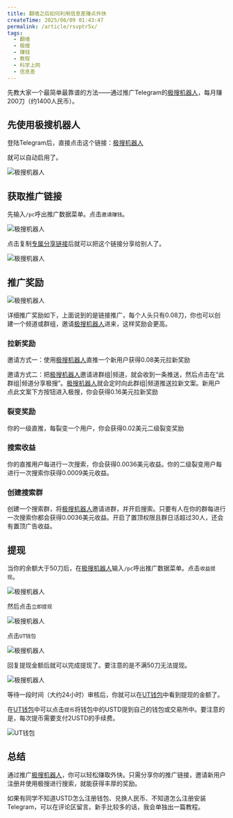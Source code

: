 ```yaml
---
title: 翻墙之后如何利用信息差赚点外快
createTime: 2025/06/09 01:43:47
permalink: /article/rsvptr5x/
tags:
  - 翻墙
  - 极搜
  - 赚钱
  - 教程
  - 科学上网
  - 信息差
---
```


先教大家一个最简单最靠谱的方法——通过推广Telegram的[极搜机器人](https://t.me/jisou?start=a_1453425105)，每月赚200刀（约1400人民币）。

<!-- more -->

## 先使用极搜机器人

登陆Telegram后，直接点击这个链接：[极搜机器人](https://t.me/jisou?start=a_1453425105)

就可以自动启用了。

![极搜机器人](images/翻墙之后如何利用信息差赚点外快/image.png)

## 获取推广链接

先输入`/pc`呼出推广数据菜单。点击`邀请赚钱`。

![极搜机器人](images/翻墙之后如何利用信息差赚点外快/image-1.png)

点击复制[专属分享链接](https://t.me/jisou?start=a_1453425105)后就可以把这个链接分享给别人了。

![极搜机器人](images/翻墙之后如何利用信息差赚点外快/image-2.png)

## 推广奖励

![极搜机器人](images/翻墙之后如何利用信息差赚点外快/image-3.png)

详细推广奖励如下，上面说到的是链接推广，每个人头只有0.08刀，你也可以创建一个频道或群组，邀请[极搜机器人](https://t.me/jisou?start=a_1453425105)进来，这样奖励会更高。

### 拉新奖励

邀请方式一：使用[极搜机器人](https://t.me/jisou?start=a_1453425105)直推一个新用户获得0.08美元拉新奖励

邀请方式二：把[极搜机器人](https://t.me/jisou?start=a_1453425105)邀请进群组|频道，就会收到一条推送，然后点击在“此群组|频道分享极搜”。[极搜机器人](https://t.me/jisou?start=a_1453425105)就会定时向此群组|频道推送拉新文案。新用户点此文案下方按钮进入极搜，你会获得0.16美元拉新奖励

### 裂变奖励

你的一级直推，每裂变一个用户，你会获得0.02美元二级裂变奖励

### 搜索收益

你的直推用户每进行一次搜索，你会获得0.0036美元收益。你的二级裂变用户每进行一次搜索你获得0.0009美元收益。

### 创建搜索群

创建一个搜索群，将[极搜机器人](https://t.me/jisou?start=a_1453425105)邀请进群，并开启搜索。只要有人在你的群每进行一次搜索你都会获得0.0036美元收益。开启了置顶权限且群日活超过30人，还会有置顶广告收益。

## 提现

当你的余额大于50刀后，在[极搜机器人](https://t.me/jisou?start=a_1453425105)输入`/pc`呼出推广数据菜单。点击`收益提现`。

![极搜机器人](images/翻墙之后如何利用信息差赚点外快/image-4.png)

然后点击`立即提现`

![极搜机器人](images/翻墙之后如何利用信息差赚点外快/image-5.png)

点击`UT钱包`

![极搜机器人](images/翻墙之后如何利用信息差赚点外快/image-6.png)

回复提现金额后就可以完成提现了。要注意的是不满50刀无法提现。

![极搜机器人](images/翻墙之后如何利用信息差赚点外快/image-7.png)

等待一段时间（大约24小时）审核后，你就可以在[UT钱包](https://t.me/UTBOT)中看到提现的金额了。

在[UT钱包](https://t.me/UTBOT)中可以点击`提币`将钱包中的USTD提到自己的钱包或交易所中。要注意的是，每次提币需要支付2USTD的手续费。

![UT钱包](images/翻墙之后如何利用信息差赚点外快/image-8.png)

## 总结

通过推广[极搜机器人](https://t.me/jisou?start=a_1453425105)，你可以轻松赚取外快。只需分享你的推广链接，邀请新用户注册并使用极搜进行搜索，就能获得丰厚的奖励。

如果有同学不知道USTD怎么注册钱包、兑换人民币、不知道怎么注册安装Telegram，可以在评论区留言。新手比较多的话，我会单独出一篇教程。